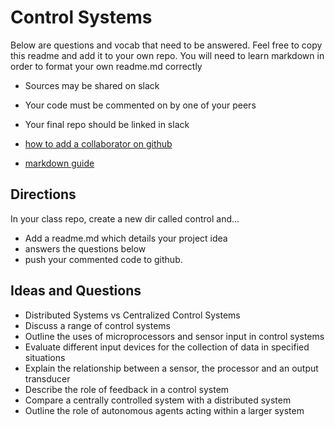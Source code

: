 # Control Systems

Below are questions and vocab that need to be answered. Feel free to copy this readme and add it to your own repo. You will need to learn markdown in order to format your own readme.md correctly


- Sources may be shared on slack 
- Your code must be commented on by one of your peers
- Your final repo should be linked in slack

- [how to add a collaborator on github](https://stackoverflow.com/questions/7920320/adding-a-collaborator-to-my-free-github-account)
- [markdown guide](https://guides.github.com/features/mastering-markdown/)

## Directions

In your class repo, create a new dir called control and...

- Add a readme.md which details your project idea 
- answers the questions below 
- push your commented code to github.


## Ideas and Questions

- Distributed Systems vs Centralized Control Systems
- Discuss a range of control systems
- Outline the uses of microprocessors and sensor input in control systems
- Evaluate different input devices for the collection of data in specified situations
- Explain the relationship between a sensor, the processor and an output transducer
- Describe the role of feedback in a control system
- Compare a centrally controlled system with a distributed system
- Outline the role of autonomous agents acting within a larger system

